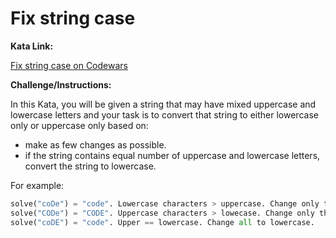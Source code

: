 # Fix string case

**Kata Link:** 

[Fix string case on Codewars](https://www.codewars.com/kata/5b180e9fedaa564a7000009a/train/python)

**Challenge/Instructions:**

In this Kata, you will be given a string that may have mixed uppercase and lowercase letters and your task is to convert that string to either lowercase only or uppercase only based on:

- make as few changes as possible.
- if the string contains equal number of uppercase and lowercase letters, convert the string to lowercase.

For example:

```python
solve("coDe") = "code". Lowercase characters > uppercase. Change only the "D" to lowercase.
solve("CODe") = "CODE". Uppercase characters > lowecase. Change only the "e" to uppercase.
solve("coDE") = "code". Upper == lowercase. Change all to lowercase.